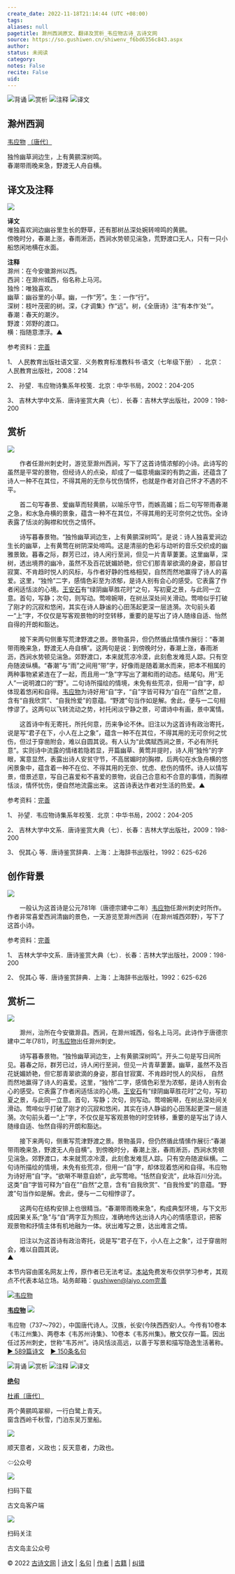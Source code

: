 ```yaml
---
create_date: 2022-11-18T21:14:44 (UTC +08:00)
tags: 
aliases: null
pagetitle: 滁州西涧原文、翻译及赏析_韦应物古诗_古诗文网
source: https://so.gushiwen.cn/shiwenv_f6bd6356c843.aspx
author: 
status: 未阅读
category: 
notes: False
recite: False
uid: 
---
```


![背诵](https://song.gushiwen.cn/siteimg/bei-pic.png) ![赏析](https://song.gushiwen.cn/siteimg/shang-pic.png) ![注释](https://song.gushiwen.cn/siteimg/zhu-pic.png) ![译文](https://song.gushiwen.cn/siteimg/yi-pic.png)

## 滁州西涧

[韦应物](https://so.gushiwen.cn/authorv_00ea9cc9fdbf.aspx) [〔唐代〕](https://so.gushiwen.cn/shiwens/default.aspx?cstr=%e5%94%90%e4%bb%a3)

独怜幽草涧边生，上有黄鹂深树鸣。  
春潮带雨晚来急，野渡无人舟自横。

## 译文及注释

![](https://song.gushiwen.cn/siteimg/speak-er.png)

**译文**  
唯独喜欢涧边幽谷里生长的野草，还有那树丛深处婉转啼鸣的黄鹂。  
傍晚时分，春潮上涨，春雨淅沥，西涧水势顿见湍急，荒野渡口无人，只有一只小船悠闲地横在水面。

**注释**  
滁州：在今安徽滁州以西。  
西涧：在滁州城西，俗名称上马河。　  
独怜：唯独喜欢。  
幽草：幽谷里的小草。幽，一作“芳”。生：一作“行”。  
深树：枝叶茂密的树。深，《才调集》作“远”。树，《全唐诗》注“有本作‘处’”。  
春潮：春天的潮汐。  
野渡：郊野的渡口。  
横：指随意漂浮。▲

参考资料：[完善](https://so.gushiwen.cn/jiucuo.aspx?u=%e7%bf%bb%e8%af%91738%e3%80%8a%e8%af%91%e6%96%87%e5%8f%8a%e6%b3%a8%e9%87%8a%e3%80%8b)

1、 人民教育出版社语文室．义务教育标准教科书·语文（七年级下册） ．北京：人民教育出版社，2008：214

2、 孙望．韦应物诗集系年校笺．北京：中华书局，2002：204-205

3、 吉林大学中文系．唐诗鉴赏大典（七）．长春：吉林大学出版社，2009：198-200

## 赏析

![](https://song.gushiwen.cn/siteimg/speak-er.png)

　　作者任滁州刺史时，游览至滁州西涧，写下了这首诗情浓郁的小诗。此诗写的虽然是平常的景物，但经诗人的点染，却成了一幅意境幽深的有韵之画，还蕴含了诗人一种不在其位，不得其用的无奈与忧伤情怀，也就是作者对自己怀才不遇的不平。

　　首二句写春景、爱幽草而轻黄鹂，以喻乐守节，而嫉高媚；后二句写带雨春潮之急，和水急舟横的景象，蕴含一种不在其位，不得其用的无可奈何之忧伤。全诗表露了恬淡的胸襟和忧伤之情怀。

　　诗写暮春景物。“独怜幽草涧边生，上有黄鹂深树鸣”。是说：诗人独喜爱涧边生长的幽草，上有黄莺在树阴深处啼鸣。这是清丽的色彩与动听的音乐交织成的幽雅景致。暮春之际，群芳已过，诗人闲行至涧，但见一片青草萋萋。这里幽草，深树，透出境界的幽冷，虽然不及百花妩媚娇艳，但它们那青翠欲滴的身姿，那自甘寂寞、不肯趋时悦人的风标，与作者好静的性格相契，自然而然地赢得了诗人的喜爱。这里，“独怜”二字，感情色彩至为浓郁，是诗人别有会心的感受。它表露了作者闲适恬淡的心境。[王安石](https://so.gushiwen.cn/authorv_6485481407d1.aspx)有“绿阴幽草胜花时”之句，写初夏之景，与此同一立意。首句，写静；次句，则写动。莺啼婉啭，在树丛深处间关滑动。莺啼似乎打破了刚才的沉寂和悠闲，其实在诗人静谧的心田荡起更深一层涟漪。次句前头着一“上”字，不仅仅是写客观景物的时空转移，重要的是写出了诗人随缘自适、怡然自得的开朗和豁达。

　　接下来两句侧重写荒津野渡之景。景物虽异，但仍然循此情愫作展衍：“春潮带雨晚来急，野渡无人舟自横”。这两句是说：到傍晚时分，春潮上涨，春雨淅沥，西涧水势顿见湍急。郊野渡口，本来就荒凉冷漠，此刻愈发难觅人踪。只有空舟随波纵横。“春潮”与“雨”之间用“带”字，好像雨是随着潮水而来，把本不相属的两种事物紧紧连在了一起，而且用一“急”字写出了潮和雨的动态。结尾句。用“无人”一说明渡口的‘“野”。二句诗所描绘的情境，未免有些荒凉，但用一“自”字，却体现着悠闲和自得。[韦应物](https://so.gushiwen.cn/authorv_00ea9cc9fdbf.aspx)为诗好用“自”字，“自”字皆可释为“自在”“自然”之意，含有“自我欣赏”、“自我怜爱”的意蕴。“野渡”句当作如是解。舍此，便与一二句相悖谬了。这两句以飞转流动之势，衬托闲淡宁静之景，可谓诗中有画，景中寓情。

　　这首诗中有无寄托，所托何意，历来争论不休。旧注以为这首诗有政治寄托，说是写“君子在下，小人在上之象”，蕴含一种不在其位，不得其用的无可奈何之忧伤，但过于穿凿附会，难以自圆其说。有人认为“此偶赋西涧之景，不必有所托意”。实则诗中流露的情绪若隐若显，开篇幽草、黄莺并提时，诗人用“独怜”的字眼，寓意显然，表露出诗人安贫守节，不高居媚时的胸襟，后两句在水急舟横的悠闲景象中，蕴含着一种不在位、不得其用的无奈、忧虑、悲伤的情怀。诗人以情写景，借景述意，写自己喜爱和不喜爱的景物，说自己合意和不合意的事情，而胸襟恬淡，情怀忧伤，便自然地流露出来。 这首诗表达作者对生活的热爱。▲

参考资料：[完善](https://so.gushiwen.cn/jiucuo.aspx?u=%e8%b5%8f%e6%9e%90875%e3%80%8a%e8%b5%8f%e6%9e%90%e3%80%8b)

1、 孙望．韦应物诗集系年校笺．北京：中华书局，2002：204-205

2、 吉林大学中文系．唐诗鉴赏大典（七）．长春：吉林大学出版社，2009：198-200

3、 倪其心 等．唐诗鉴赏辞典．上海：上海辞书出版社，1992：625-626

## 创作背景

![](https://song.gushiwen.cn/siteimg/speak-er.png)

　　一般认为这首诗是公元781年（唐德宗建中二年）[韦应物](https://so.gushiwen.cn/authorv_00ea9cc9fdbf.aspx)任滁州刺史时所作。作者非常喜爱西涧清幽的景色，一天游览至滁州西涧（在滁州城西郊野），写下了这首小诗。

参考资料：[完善](https://so.gushiwen.cn/jiucuo.aspx?u=%e8%b5%8f%e6%9e%90876%e3%80%8a%e5%88%9b%e4%bd%9c%e8%83%8c%e6%99%af%e3%80%8b)

1、 吉林大学中文系．唐诗鉴赏大典（七）．长春：吉林大学出版社，2009：198-200

2、 倪其心 等．唐诗鉴赏辞典．上海：上海辞书出版社，1992：625-626

## 赏析二

![](https://song.gushiwen.cn/siteimg/speak-er.png)

　　滁州，治所在今安徽滁县。西涧，在滁州城西，俗名上马河。此诗作于唐德宗建中二年(781)，时[韦应物](https://so.gushiwen.cn/authorv_00ea9cc9fdbf.aspx)出任滁州刺史。

　　诗写暮春景物。“独怜幽草涧边生，上有黄鹂深树鸣”。开头二句是写日间所见。暮春之际，群芳已过，诗人闲行至涧，但见一片青草萋萋。幽草，虽然不及百花妩媚娇艳，但它那青翠欲滴的身姿，那自甘寂寞、不肯趋时悦人的风标， 自然而然地赢得了诗人的喜爱。这里，“独怜”二字，感情色彩至为浓郁，是诗人别有会心的感受。它表露了作者闲适恬淡的心境。[王安石](https://so.gushiwen.cn/authorv_6485481407d1.aspx)有“绿阴幽草胜花时”之句，写初夏之景，与此同一立意。首句，写静；次句，则写动。莺啼婉啭，在树丛深处间关滑动。莺啼似乎打破了刚才的沉寂和悠闲，其实在诗人静谥的心田荡起更深一层涟漪。次句前头着一“上”字，不仅仅是写客观景物的时空转移，重要的是写出了诗人随缘自适、怡然自得的开朗和豁达。

　　接下来两句，侧重写荒津野渡之景。景物虽异，但仍然循此情愫作展衍:“春潮带雨晚来急，野渡无人舟自横”。到傍晚时分，春潮上涨，春雨淅沥，西涧水势顿见湍急。郊野渡口，本来就荒凉冷漠，此刻愈发难觅人踪。只有空舟随波纵横。二句诗所描绘的情境，未免有些荒凉，但用一“自”字，却体现着悠闲和自得。韦应物为诗好用“自”字。“欲啭不啭意自娇”，此写莺啼。“恬然自安流”，此咏百川分流。这类“自”字皆可释为“自在”“自然”之意，含有“自我欣赏”、“自我怜爱”的意蕴。“野渡”句当作如是解。舍此，便与一二句相悖谬了。

　　这两句在结构安排上也很精当。“春潮带雨晚来急”，构成典型环境，与下文形成因果关系;“急”与“自”两字互为照应，准确地传达出诗人内心的情感意识，把客观景物和抒情主体有机地融为一体。状出难写之景，达出难言之情。

　　旧注以为这首诗有政治寄托，说是写“君子在下，小人在上之象”，过于穿凿附会，难以自圆其说。  
▲

本节内容由匿名网友上传，原作者已无法考证。[本站](https://www.gushiwen.cn/)免费发布仅供学习参考，其观点不代表本站立场。站务邮箱：gushiwen@laiyo.com[完善](https://so.gushiwen.cn/jiucuo.aspx?u=%e8%b5%8f%e6%9e%906807%e3%80%8a%e8%b5%8f%e6%9e%90%e4%ba%8c%e3%80%8b)

[![韦应物](https://song.gushiwen.cn/authorImg/weiyingwu.jpg)](https://so.gushiwen.cn/authorv_00ea9cc9fdbf.aspx)

[**韦应物**](https://so.gushiwen.cn/authorv_00ea9cc9fdbf.aspx) ![](https://song.gushiwen.cn/siteimg/speak-er.png)

韦应物（737～792），中国唐代诗人。汉族，长安(今陕西西安)人。今传有10卷本《韦江州集》、两卷本《韦苏州诗集》、10卷本《韦苏州集》。散文仅存一篇。因出任过苏州刺史，世称“韦苏州”。诗风恬淡高远，以善于写景和描写隐逸生活著称。[► 589篇诗文](https://so.gushiwen.cn/shiwens/default.aspx?astr=%e9%9f%a6%e5%ba%94%e7%89%a9)　[► 150条名句](https://so.gushiwen.cn/mingjus/default.aspx?astr=%e9%9f%a6%e5%ba%94%e7%89%a9)

![背诵](https://song.gushiwen.cn/siteimg/bei-pic.png) ![赏析](https://song.gushiwen.cn/siteimg/shang-pic.png) ![注释](https://song.gushiwen.cn/siteimg/zhu-pic.png) ![译文](https://song.gushiwen.cn/siteimg/yi-pic.png)

[**绝句**](https://so.gushiwen.cn/shiwenv_549473b5211c.aspx)

[杜甫](https://so.gushiwen.cn/authorv.aspx?name=%e6%9d%9c%e7%94%ab)[〔唐代〕](https://so.gushiwen.cn/shiwens/default.aspx?cstr=%e5%94%90%e4%bb%a3)

两个黄鹂鸣翠柳，一行白鹭上青天。  
窗含西岭千秋雪，门泊东吴万里船。

![](https://song.gushiwen.cn/siteimg/app/erma_guwendao.png)

顺天意者，义政也；反天意者，力政也。

⇦公众号

![](https://song.gushiwen.cn/siteimg/app/appdownGwd2021.png)

扫码下载

古文岛客户端

![](https://song.gushiwen.cn/siteimg/app/erma_guwendao.png)

扫码关注

古文岛主公众号

© 2022 [古诗文网](https://www.gushiwen.cn/) | [诗文](https://so.gushiwen.cn/shiwens/) | [名句](https://so.gushiwen.cn/mingjus/) | [作者](https://so.gushiwen.cn/authors/) | [古籍](https://so.gushiwen.cn/guwen/) | [纠错](https://so.gushiwen.cn/jiucuo.aspx?u=)
